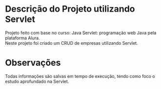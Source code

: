 # Descrição do Projeto utilizando Servlet
Projeto feito com base no curso: Java Servlet: programação web Java pela plataforma Alura. <br />
Neste projeto foi criado um CRUD de empresas utilizando Servlet.

# Observações
Todas informações são salvas em tempo de execução, tendo como foco o estudo aprofundado na Servlet.
